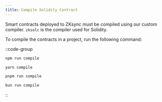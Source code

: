 ```yaml
---
title: Compile Solidity Contract
---
```


Smart contracts deployed to ZKsync must be compiled using our custom compiler.
`zksolc` is the compiler used for Solidity.

To compile the contracts in a project, run the following command:

::code-group

```bash [npm]
npm run compile
```

```bash [yarn]
yarn compile
```

```bash [pnpm]
pnpm run compile
```

```bash [bun]
bun run compile
```

::
